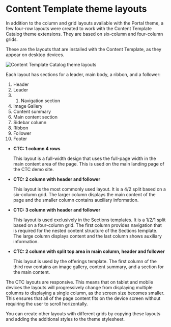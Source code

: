 # Content Template theme layouts

In addition to the column and grid layouts available with the Portal theme, a few four-row layouts were created to work with the Content Template Catalog theme extensions. They are based on six-column and four-column grids.

These are the layouts that are installed with the Content Template, as they appear on desktop devices.

![Content Template Catalog theme layouts](../images/Layouts_small.jpg)

Each layout has sections for a leader, main body, a ribbon, and a follower:

1.  Header
2.  Leader
3.  1.  Navigation section
2.  Image Gallery
3.  Content summary
4.  Main content section
5.  Sidebar column
6.  Ribbon
7.  Follower
8.  Footer

-   **CTC: 1 column 4 rows**

    This layout is a full-width design that uses the full-page width in the main content area of the page. This is used on the main landing page of the CTC demo site.

-   **CTC: 2 column with header and follower**

    This layout is the most commonly used layout. It is a 4/2 split based on a six-column grid. The larger column displays the main content of the page and the smaller column contains auxiliary information.

-   **CTC: 3 column with header and follower**

    This layout is used exclusively in the Sections templates. It is a 1/2/1 split based on a four-column grid. The first column provides navigation that is required for the nested content structure of the Sections template. The large column displays content and the last column shows auxiliary information.

-   **CTC: 2 column with split top area in main column, header and follower**

    This layout is used by the offerings template. The first column of the third row contains an image gallery, content summary, and a section for the main content.


The CTC layouts are responsive. This means that on tablet and mobile devices the layouts will progressively change from displaying multiple columns to displaying a single column, as the screen size becomes smaller. This ensures that all of the page content fits on the device screen without requiring the user to scroll horizontally.

You can create other layouts with different grids by copying these layouts and adding the additional styles to the theme stylesheet.


